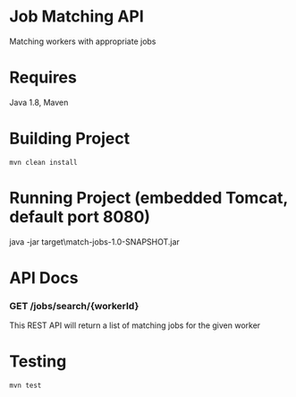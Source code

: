 # Job Matching API
Matching workers with appropriate jobs

# Requires
Java 1.8, Maven

# Building Project
```
mvn clean install
```

# Running Project (embedded Tomcat, default port 8080)
java -jar target\match-jobs-1.0-SNAPSHOT.jar

# API Docs
### GET /jobs/search/{workerId}
This REST API will return a list of matching jobs for the given worker

# Testing
```
mvn test
```
